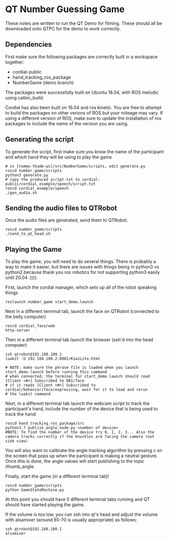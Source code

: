 # QT Number Guessing Game

These notes are written to run the QT Demo for filming. These should all be downloaded onto QTPC for the demo to work correctly.


## Dependencies

First make sure the following packages are correctly built in a workspace together:

- cordial-public
- hand_tracking_ros_package
- NumberGame  (demo branch)


The packages were successfully built on Ubuntu 18.04, with ROS melodic using catkin_build.

Cordial has also been built on 16.04 and ros kinetic. You are free to attempt to build the packages on other verions of ROS but your mileage may vary. If using a different version of ROS, make sure to update the installation of ros packages to include the name of the version you are using.

## Generating the script
To generate the script, first make sure you know the name of the participant and which hand they will be using to play the game

```
# in [tommy-thumb-ws]/src/NumberGame/scripts, edit generate.py
roscd number_game/scripts
python3 generate.py
# copy the produced script.txt to cordial-public/cordial_example/speech/script.txt
roscd cordial_example/speech
./gen_audio.sh
```

##  Sending the audio files to QTRobot

Once the audio files are generated, send them to QTRobot.
```
roscd number_game/scripts
./send_to_qt_head.sh
```

## Playing the Game

To play the game, you will need to do several things. There is probably a way to make it easier, but there are issues with things being in python3 vs python2 because thank you ros robotics for not supporting python3 easily until 20.04 :)))).

First, launch the cordial manager, which sets up all of the robot speaking things

```
roslaunch number_game start_demo.launch
```

Next in a different terminal tab, launch the face on QTRobot (connected to the belly computer)

```
roscd cordial_face/web
http-server
```

Then in a different terminal tab launch the browser (ssh'd into the head computer)

```
ssh qtrobot@192.168.100.1
luakit -U 192.168.100.2:8081/KiwiLite.html

# NOTE: make sure the phrase file is loaded when you launch start_demo.launch before running this command
# when connected, the terminal for start_demo.launch should read [Client <#>] Subscribed to DB1/face
# if it reads [Client <#>] Subscribed to cordial/behavior/face/expressing, wait for it to load and rerun
# the luakit command
```

Next, in a different terminal tab launch the webcam script to track the participant's hand, include the number of the device that is being used to track the hand:

```
roscd hand_tracking_ros_package/src
python3.7 publish_angle_node.py <number of device>
#NOTE: To find the number of the device try 0, 1, 2, 3... Also the camera tracks correctly if the knuckles are facing the camera (not side view)
```

You will also want to calibrate the angle tracking algorithm by pressing c on the screen that pops up when the participant is making a neutral gesture. Once this is done, the angle values will start publishing to the topic /thumb_angle.


Finally, start the game (in a different terminal tab)!

```
roscd number_game/scripts
python GameStateMachine.py
```

At this point you should have 5 different terminal tabs running and QT should have started playing the game.


If the volume is too low, you can ssh into qt's head and adjust the volume with alsamixer (around 65-70 is usually appropriate) as follows:

```
ssh qtrobot@192.168.100.1
alsamixer
```
